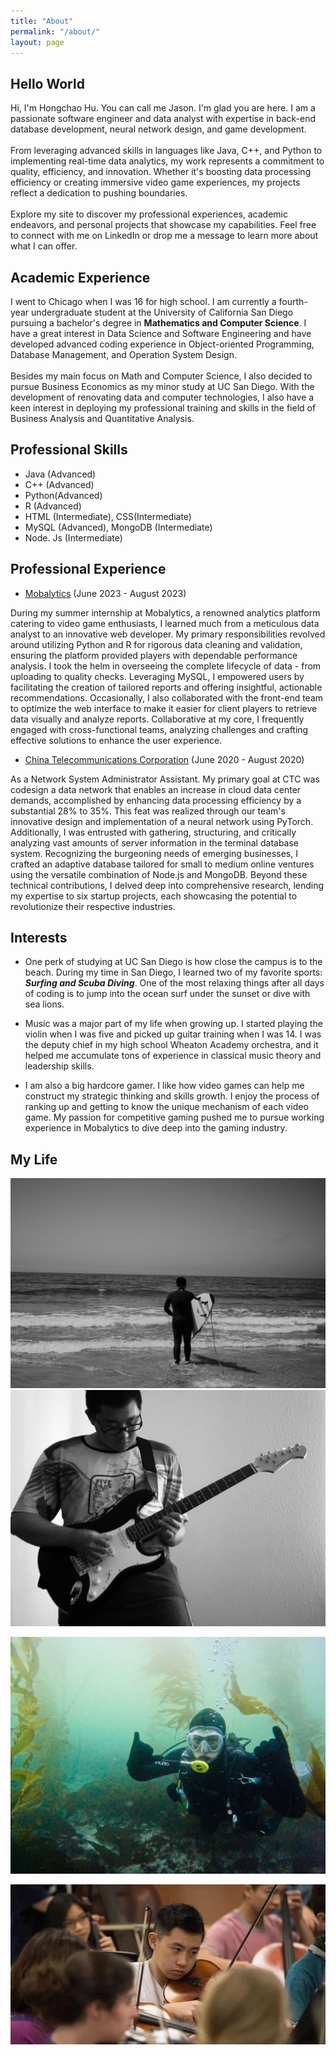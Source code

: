 ```yaml
---
title: "About"
permalink: "/about/"
layout: page
---
```


## Hello World

Hi, I'm Hongchao Hu. You can call me Jason. I'm glad you are here. I am a passionate software engineer and data analyst with expertise in back-end database development, neural network design, and game development. <br>
<br>
From leveraging advanced skills in languages like Java, C++, and Python to implementing real-time data analytics, my work represents a commitment to quality, efficiency, and innovation. Whether it's boosting data processing efficiency or creating immersive video game experiences, my projects reflect a dedication to pushing boundaries. <br>
<br>
Explore my site to discover my professional experiences, academic endeavors, and personal projects that showcase my capabilities. Feel free to connect with me on LinkedIn or drop me a message to learn more about what I can offer. <br>

## Academic Experience

I went to Chicago when I was 16 for high school. I am currently a fourth-year undergraduate student at the University of California San Diego pursuing a bachelor's degree in **Mathematics and Computer Science**. I have a great interest in Data Science and Software Engineering and have developed advanced coding experience in Object-oriented Programming, Database Management, and Operation System Design. <br>
<br>
Besides my main focus on Math and Computer Science, I also decided to pursue Business Economics as my minor study at UC San Diego. With the development of renovating data and computer technologies, I also have a keen interest in deploying my professional training and skills in the field of Business Analysis and Quantitative Analysis. <br>

## Professional Skills
- Java (Advanced)
- C++ (Advanced)
- Python(Advanced)
- R (Advanced)
- HTML (Intermediate), CSS(Intermediate)
- MySQL (Advanced), MongoDB (Intermediate)
- Node. Js (Intermediate)

## Professional Experience

- [Mobalytics](https://mobalytics.gg/) (June 2023 - August 2023) <br>

During my summer internship at Mobalytics, a renowned analytics platform catering to video game enthusiasts, I learned much from a meticulous data analyst to an innovative web developer. My primary responsibilities revolved around utilizing Python and R for rigorous data cleaning and validation, ensuring the platform provided players with dependable performance analysis. I took the helm in overseeing the complete lifecycle of data - from uploading to quality checks. Leveraging MySQL, I empowered users by facilitating the creation of tailored reports and offering insightful, actionable recommendations. Occasionally, I also collaborated with the front-end team to optimize the web interface to make it easier for client players to retrieve data visually and analyze reports. Collaborative at my core, I frequently engaged with cross-functional teams, analyzing challenges and crafting effective solutions to enhance the user experience. <br>

- [China Telecommunications Corporation](https://www.189.cn/) (June 2020 - August 2020) <br>

As a Network System Administrator Assistant. My primary goal at CTC was codesign a data network that enables an increase in cloud data center demands, accomplished by enhancing data processing efficiency by a substantial 28% to 35%. This feat was realized through our team's innovative design and implementation of a neural network using PyTorch. Additionally, I was entrusted with gathering, structuring, and critically analyzing vast amounts of server information in the terminal database system. Recognizing the burgeoning needs of emerging businesses, I crafted an adaptive database tailored for small to medium online ventures using the versatile combination of Node.js and MongoDB. Beyond these technical contributions, I delved deep into comprehensive research, lending my expertise to six startup projects, each showcasing the potential to revolutionize their respective industries. <br>

## Interests

- One perk of studying at UC San Diego is how close the campus is to the beach. During my time in San Diego, I learned two of my favorite sports: ***Surfing and Scuba Diving***. One of the most relaxing things after all days of coding is to jump into the ocean surf under the sunset or dive with sea lions.
  
- Music was a major part of my life when growing up. I started playing the violin when I was five and picked up guitar training when I was 14. I was the deputy chief in my high school Wheaton Academy orchestra, and it helped me accumulate tons of experience in classical music theory and leadership skills.
  
- I am also a big hardcore gamer. I like how video games can help me construct my strategic thinking and skills growth. I enjoy the process of ranking up and getting to know the unique mechanism of each video game. My passion for competitive gaming pushed me to pursue working experience in Mobalytics to dive deep into the gaming industry.

## My Life

![me](https://github.com/HongchaoHu/HongchaoHu.github.io/blob/master/assets/surf.jpg?raw=true) ![me](https://github.com/HongchaoHu/HongchaoHu.github.io/blob/master/assets/guita.jpg?raw=true)

![me](https://github.com/HongchaoHu/HongchaoHu.github.io/blob/master/assets/scccuuubaaaa.jpg?raw=true)

![me](https://github.com/HongchaoHu/HongchaoHu.github.io/blob/master/assets/violuin.jpg?raw=true) 
